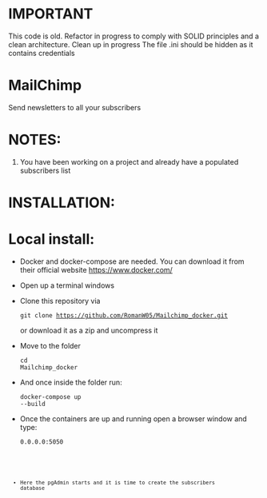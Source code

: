 # IMPORTANT
This code is old. Refactor in progress to comply with SOLID principles and a clean architecture. Clean up in progress
The file .ini should be hidden as it contains credentials


# MailChimp
Send newsletters to all your subscribers


# NOTES:
  1. You have been working on a project and already have a populated subscribers list
  
  
# INSTALLATION:
  
  # Local install:
  - Docker and docker-compose are needed. You can download it from their official website https://www.docker.com/
  - Open up a terminal windows
  - Clone this repository via <pre><code>git clone https://github.com/RomanW05/Mailchimp_docker.git</pre></code> or download it as a zip and uncompress it
  - Move to the folder <pre><code>cd Mailchimp_docker</pre></code>
  - And once inside the folder run: <pre><code>docker-compose up --build</pre></code>
  
  - Once the containers are up and running open a browser window and type: <pre><code>0.0.0.0:5050<pre><code>
  - Here the pgAdmin starts and it is time to create the subscribers database

